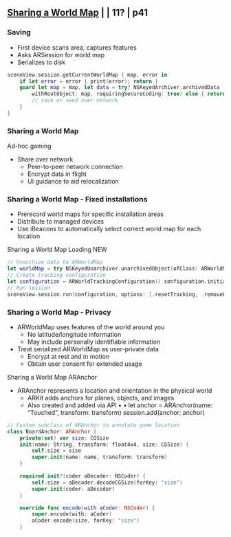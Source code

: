 
## [Sharing a World Map](3-world-map-sharing.md) | | 11? | p41

### Saving

- First device scans area, captures features
- Asks ARSession for world map
- Serializes to disk

```swift
sceneView.session.getCurrentWorldMap { map, error in
    if let error = error { print(error); return }
    guard let map = map, let data = try? NSKeyedArchiver.archivedData (
        withRootObject: map, requiringSecureCoding: true) else { return }
        // save or send over network
    } 
}
```


### Sharing a World Map
Ad-hoc gaming 

- Share over network
  - Peer-to-peer network connection
  - Encrypt data in flight
  - UI guidance to aid relocalization


### Sharing a World Map - Fixed installations


- Prerecord world maps for specific installation areas
- Distribute to managed devices
- Use iBeacons to automatically select correct world map for each location

Sharing a World Map
Loading
NEW
 
```swift 
// Unarchive data to ARWorldMap
let worldMap = try NSKeyedUnarchiver.unarchivedObject(ofClass: ARWorldMap.self, from: data)
// Create tracking configuration
let configuration = ARWorldTrackingConfiguration() configuration.initialWorldMap = worldMap
// Run session
sceneView.session.run(configuration, options: [.resetTracking, .removeExistingAnchors])
```

### Sharing a World Map - Privacy

- ARWorldMap uses features of the world around you
  - No latitude/longitude information
  - May include personally identifiable information
- Treat serialized ARWorldMap as user-private data
  - Encrypt at rest and in motion
  - Obtain user consent for extended usage


Sharing a World Map
ARAnchor

- ARAnchor represents a location and orientation in the physical world
  - ARKit adds anchors for planes, objects, and images
  - Also created and added via API
• •
let anchor = ARAnchor(name: “Touched”, transform: transform) session.add(anchor: anchor)


```swift
// Custom subclass of ARAnchor to annotate game location
class BoardAnchor: ARAnchor {
    private(set) var size: CGSize
    init(name: String, transform: float4x4, size: CGSize) {
        self.size = size
        super.init(name: name, transform: transform)
    }

    required init?(coder aDecoder: NSCoder) {
        self.size = aDecoder.decodeCGSize(forKey: "size")
        super.init(coder: aDecoder)
    }

    override func encode(with aCoder: NSCoder) {
        super.encode(with: aCoder)
        aCoder.encode(size, forKey: "size")
    }

```